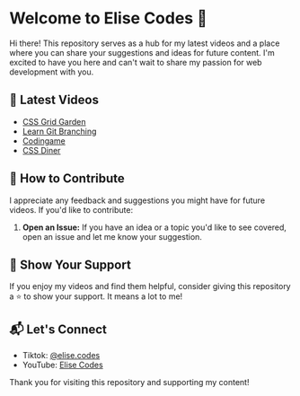 # Welcome to Elise Codes 👋


Hi there! This repository serves as a hub for my latest videos and a place where you can share your suggestions and ideas for future content. I'm excited to have you here and can't wait to share my passion for web development with you.

## 🎥 Latest Videos

- [CSS Grid Garden](https://www.tiktok.com/@elise.codes/video/7143545419962895621?is_from_webapp=1&sender_device=pc&web_id=7261985588408403488)
- [Learn Git Branching](https://www.tiktok.com/@elise.codes/video/7142799344628960518?is_from_webapp=1&sender_device=pc&web_id=7261985588408403488)
- [Codingame](https://www.tiktok.com/@elise.codes/video/7140572772928867590?is_from_webapp=1&sender_device=pc&web_id=7261985588408403488)
- [CSS Diner](https://www.tiktok.com/@elise.codes/video/7139834165951794438?is_from_webapp=1&sender_device=pc&web_id=7261985588408403488)



## 📝 How to Contribute

I appreciate any feedback and suggestions you might have for future videos. If you'd like to contribute:

1. **Open an Issue:** If you have an idea or a topic you'd like to see covered, open an issue and let me know your suggestion.


## 🌟 Show Your Support

If you enjoy my videos and find them helpful, consider giving this repository a ⭐️ to show your support. It means a lot to me!

## 📬 Let's Connect

- Tiktok: [@elise.codes](https://www.tiktok.com/@elise.codes)
- YouTube: [Elise Codes](https://www.youtube.com/@elisecodes)


Thank you for visiting this repository and supporting my content!

